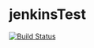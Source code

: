 
# jenkinsTest
[![Build Status](https://travis-ci.org/ddannewitz-stud/jenkinsTest.svg?branch=master)](https://travis-ci.org/ddannewitz-stud/jenkinsTest)
